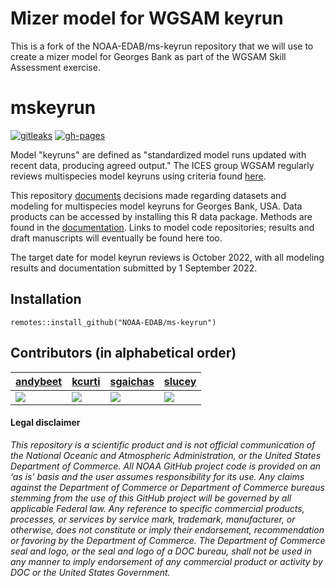 # Mizer model for WGSAM keyrun

This is a fork of the NOAA-EDAB/ms-keyrun repository that we will use to create
a mizer model for Georges Bank as part of the WGSAM Skill Assessment exercise.

# mskeyrun

[![gitleaks](https://github.com/NOAA-EDAB/ms-keyrun/actions/workflows/secretScan.yml/badge.svg)](https://github.com/NOAA-EDAB/ms-keyrun/actions/workflows/secretScan.yml)
[![gh-pages](https://github.com/NOAA-EDAB/ms-keyrun/actions/workflows/pkgdown.yml/badge.svg)](https://github.com/NOAA-EDAB/ms-keyrun/actions/workflows/pkgdown.yml)

Model "keyruns" are defined as "standardized model runs updated with recent data, producing agreed output." The ICES group WGSAM regularly reviews multispecies model keyruns using criteria found [here](https://ices-eg.github.io/wg_WGSAM/ReviewCriteria.html).

This repository [documents](https://noaa-edab.github.io/ms-keyrun/articles/mskeyrun.html) decisions made regarding datasets and modeling for multispecies model keyruns for Georges Bank, USA. Data products can be accessed by installing this R data package. Methods are found in the [documentation](https://noaa-edab.github.io/ms-keyrun/articles/). Links to model code repositories; results and draft manuscripts will eventually be found here too. 

The target date for model keyrun reviews is October 2022, with all modeling results and documentation submitted by 1 September 2022.

## Installation

```remotes::install_github("NOAA-EDAB/ms-keyrun")```

## Contributors (in alphabetical order)

| [andybeet](https://github.com/andybeet)| [kcurti](https://github.com/kcurti)| [sgaichas](https://github.com/sgaichas)| [slucey](https://github.com/slucey)|
|---------------------------------------|-------------------------------------|----------------------------------------|-------------------------------------|
| [![](https://avatars1.githubusercontent.com/u/22455149?s=100&v=4)](https://github.com/andybeet)| [![](https://avatars.githubusercontent.com/u/17127069?s=100&u=b5debf174eabe508d89fc425646d9b3ac6647aee&v=4)](https://github.com/kcurti)| [![](https://avatars.githubusercontent.com/u/8172302?s=100&u=2a0f1c0574e242d99dead3f709dff05001078721&v=4)](https://github.com/sgaichas)| [![](https://avatars.githubusercontent.com/u/5578254?s=100&u=cd59cd654cab73ea583c697145bfe062222355cd&v=4)](https://github.com/slucey) |

#### Legal disclaimer

*This repository is a scientific product and is not official communication of the National Oceanic and Atmospheric Administration, or the United States Department of Commerce. All NOAA GitHub project code is provided on an ‘as is’ basis and the user assumes responsibility for its use. Any claims against the Department of Commerce or Department of Commerce bureaus stemming from the use of this GitHub project will be governed by all applicable Federal law. Any reference to specific commercial products, processes, or services by service mark, trademark, manufacturer, or otherwise, does not constitute or imply their endorsement, recommendation or favoring by the Department of Commerce. The Department of Commerce seal and logo, or the seal and logo of a DOC bureau, shall not be used in any manner to imply endorsement of any commercial product or activity by DOC or the United States Government.*
